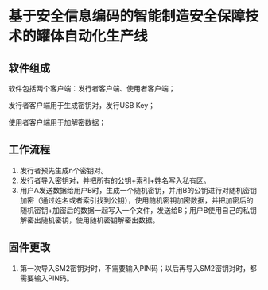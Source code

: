 # 基于安全信息编码的智能制造安全保障技术的罐体自动化生产线

## 软件组成

软件包括两个客户端：发行者客户端、使用者客户端；

发行者客户端用于生成密钥对，发行USB Key；

使用者客户端用于加解密数据；

## 工作流程

1. 发行者预先生成n个密钥对。
2. 发行者导入密钥对，并把所有的公钥+索引+姓名写入私有区。
3. 用户A发送数据给用户B时，生成一个随机密钥，并用B的公钥进行对随机密钥加密（通过姓名或者索引找到公钥），使用随机密钥加密数据，并把加密后的随机密钥+加密后的数据一起写入一个文件，发送给B；用户B使用自己的私钥解密出随机密钥，使用随机密钥解密出数据。

## 固件更改

1. 第一次导入SM2密钥对时，不需要输入PIN码；以后再导入SM2密钥对时，都需要输入PIN码。